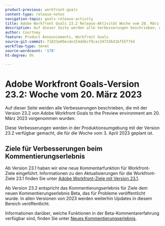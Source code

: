 ```yaml
---
product-previous: workfront-goals
content-type: release-notes
navigation-topic: goals-release-activity
title: Adobe Workfront Goals 23.2 Release-Aktivität Woche vom 20. März 2023
description: Auf dieser Seite werden alle Verbesserungen beschrieben, die mit Version 23.2 für Adobe Workfront-Ziele in der Vorschau-Umgebung vorgenommen wurden. Diese Verbesserungen werden in der Produktionsumgebung ab der Woche des 20. März 2023 verfügbar sein.
author: Courtney
feature: Product Announcements, Workfront Goals
source-git-commit: 71833a09ecde154ddbcf9cac34733641bf55f74d
workflow-type: tm+mt
source-wordcount: '170'
ht-degree: 0%

---
```


# Adobe Workfront Goals-Version 23.2: Woche vom 20. März 2023

Auf dieser Seite werden alle Verbesserungen beschrieben, die mit der Version 23.2 von Adobe Workfront Goals to the Preview environment am 20. März 2023 vorgenommen wurden.

Diese Verbesserungen werden in der Produktionsumgebung mit der Version 23.2 verfügbar gemacht, die für die Woche vom 3. April 2023 geplant ist.

## Ziele für Verbesserungen beim Kommentierungserlebnis

Ab Version 23.1 haben wir eine neue Kommentarfunktion für Workfront-Ziele eingeführt. Informationen zu den Aktualisierungen für die Workfront-Ziele 23.1 finden Sie unter [Adobe Workfront-Ziele mit Version 23.1](/help/quicksilver/product-announcements/product-releases/goals-release-activity/goals-23-1-release/goals-23-1-release.md).

Ab Version 23.2 entspricht das Kommentierungserlebnis für Ziele dem neuen Kommentierungserlebnis Beta, das für Probleme veröffentlicht wurde. In allen Versionen von 2023 werden weiterhin Updates in diesem Bereich veröffentlicht.

Informationen darüber, welche Funktionen in der Beta-Kommentarerfahrung verfügbar sind, finden Sie unter [Neues Kommentierungserlebnis](/help/quicksilver/workfront-basics/updating-work-items-and-viewing-updates/unified-commenting-experience.md).